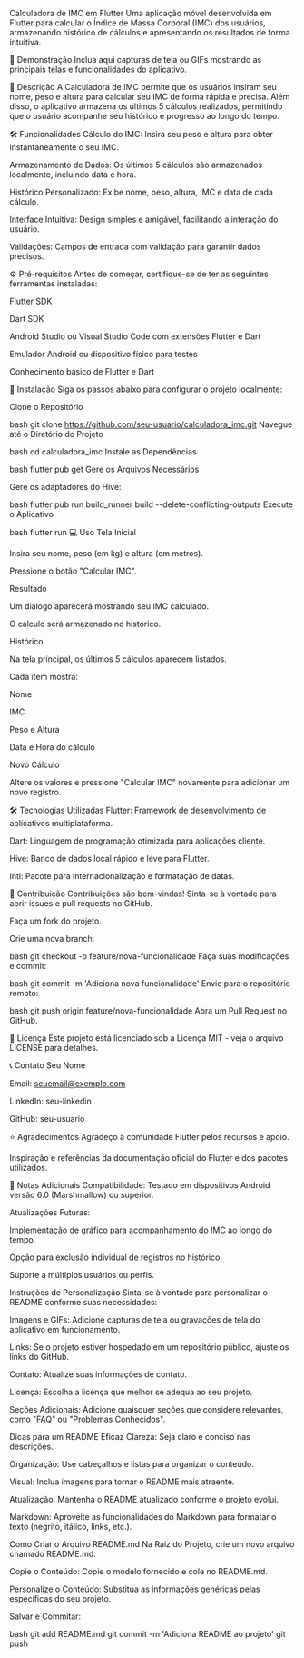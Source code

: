 Calculadora de IMC em Flutter
Uma aplicação móvel desenvolvida em Flutter para calcular o Índice de Massa Corporal (IMC) dos usuários, armazenando histórico de cálculos e apresentando os resultados de forma intuitiva.

📱 Demonstração
Inclua aqui capturas de tela ou GIFs mostrando as principais telas e funcionalidades do aplicativo.

📖 Descrição
A Calculadora de IMC permite que os usuários insiram seu nome, peso e altura para calcular seu IMC de forma rápida e precisa. Além disso, o aplicativo armazena os últimos 5 cálculos realizados, permitindo que o usuário acompanhe seu histórico e progresso ao longo do tempo.

🛠️ Funcionalidades
Cálculo do IMC: Insira seu peso e altura para obter instantaneamente o seu IMC.

Armazenamento de Dados: Os últimos 5 cálculos são armazenados localmente, incluindo data e hora.

Histórico Personalizado: Exibe nome, peso, altura, IMC e data de cada cálculo.

Interface Intuitiva: Design simples e amigável, facilitando a interação do usuário.

Validações: Campos de entrada com validação para garantir dados precisos.

⚙️ Pré-requisitos
Antes de começar, certifique-se de ter as seguintes ferramentas instaladas:

Flutter SDK

Dart SDK

Android Studio ou Visual Studio Code com extensões Flutter e Dart

Emulador Android ou dispositivo físico para testes

Conhecimento básico de Flutter e Dart

🚀 Instalação
Siga os passos abaixo para configurar o projeto localmente:

Clone o Repositório

bash
git clone https://github.com/seu-usuario/calculadora_imc.git
Navegue até o Diretório do Projeto

bash
cd calculadora_imc
Instale as Dependências

bash
flutter pub get
Gere os Arquivos Necessários

Gere os adaptadores do Hive:

bash
flutter pub run build_runner build --delete-conflicting-outputs
Execute o Aplicativo

bash
flutter run
💻 Uso
Tela Inicial

Insira seu nome, peso (em kg) e altura (em metros).

Pressione o botão "Calcular IMC".

Resultado

Um diálogo aparecerá mostrando seu IMC calculado.

O cálculo será armazenado no histórico.

Histórico

Na tela principal, os últimos 5 cálculos aparecem listados.

Cada item mostra:

Nome

IMC

Peso e Altura

Data e Hora do cálculo

Novo Cálculo

Altere os valores e pressione "Calcular IMC" novamente para adicionar um novo registro.

🛠 Tecnologias Utilizadas
Flutter: Framework de desenvolvimento de aplicativos multiplataforma.

Dart: Linguagem de programação otimizada para aplicações cliente.

Hive: Banco de dados local rápido e leve para Flutter.

Intl: Pacote para internacionalização e formatação de datas.

👥 Contribuição
Contribuições são bem-vindas! Sinta-se à vontade para abrir issues e pull requests no GitHub.

Faça um fork do projeto.

Crie uma nova branch:

bash
git checkout -b feature/nova-funcionalidade
Faça suas modificações e commit:

bash
git commit -m 'Adiciona nova funcionalidade'
Envie para o repositório remoto:

bash
git push origin feature/nova-funcionalidade
Abra um Pull Request no GitHub.

📄 Licença
Este projeto está licenciado sob a Licença MIT - veja o arquivo LICENSE para detalhes.

📞 Contato
Seu Nome

Email: seuemail@exemplo.com

LinkedIn: seu-linkedin

GitHub: seu-usuario

⭐ Agradecimentos
Agradeço à comunidade Flutter pelos recursos e apoio.

Inspiração e referências da documentação oficial do Flutter e dos pacotes utilizados.

📝 Notas Adicionais
Compatibilidade: Testado em dispositivos Android versão 6.0 (Marshmallow) ou superior.

Atualizações Futuras:

Implementação de gráfico para acompanhamento do IMC ao longo do tempo.

Opção para exclusão individual de registros no histórico.

Suporte a múltiplos usuários ou perfis.

Instruções de Personalização
Sinta-se à vontade para personalizar o README conforme suas necessidades:

Imagens e GIFs: Adicione capturas de tela ou gravações de tela do aplicativo em funcionamento.

Links: Se o projeto estiver hospedado em um repositório público, ajuste os links do GitHub.

Contato: Atualize suas informações de contato.

Licença: Escolha a licença que melhor se adequa ao seu projeto.

Seções Adicionais: Adicione quaisquer seções que considere relevantes, como "FAQ" ou "Problemas Conhecidos".

Dicas para um README Eficaz
Clareza: Seja claro e conciso nas descrições.

Organização: Use cabeçalhos e listas para organizar o conteúdo.

Visual: Inclua imagens para tornar o README mais atraente.

Atualização: Mantenha o README atualizado conforme o projeto evolui.

Markdown: Aproveite as funcionalidades do Markdown para formatar o texto (negrito, itálico, links, etc.).

Como Criar o Arquivo README.md
Na Raiz do Projeto, crie um novo arquivo chamado README.md.

Copie o Conteúdo: Copie o modelo fornecido e cole no README.md.

Personalize o Conteúdo: Substitua as informações genéricas pelas específicas do seu projeto.

Salvar e Commitar:

bash
git add README.md
git commit -m 'Adiciona README ao projeto'
git push 
